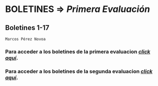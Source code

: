 # BOLETINES => _Primera Evaluación_
## Boletines 1-17

`Marcos Pérez Novoa`

### Para acceder a los **boletines de la primera evaluacion** *[click aquí](https://github.com/Endermaiter/BoletinesProgramacion1Evaluacion.git)*.
### Para acceder a los **boletines de la segunda evaluacion** *[click aquí](https://github.com/Endermaiter/BoletinesProgramacion2Evaluacion.git)*.
